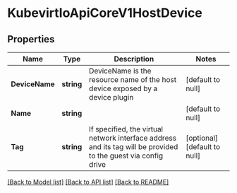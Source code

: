 # KubevirtIoApiCoreV1HostDevice

## Properties
Name | Type | Description | Notes
------------ | ------------- | ------------- | -------------
**DeviceName** | **string** | DeviceName is the resource name of the host device exposed by a device plugin | [default to null]
**Name** | **string** |  | [default to null]
**Tag** | **string** | If specified, the virtual network interface address and its tag will be provided to the guest via config drive | [optional] [default to null]

[[Back to Model list]](../README.md#documentation-for-models) [[Back to API list]](../README.md#documentation-for-api-endpoints) [[Back to README]](../README.md)


